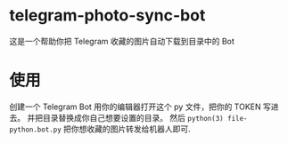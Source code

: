 # telegram-photo-sync-bot
这是一个帮助你把 Telegram 收藏的图片自动下载到目录中的 Bot
# 使用
创建一个 Telegram Bot
用你的编辑器打开这个 py 文件，把你的 TOKEN 写进去。
并把目录替换成你自己想要设置的目录。
然后 `python(3) file-python.bot.py`
把你想收藏的图片转发给机器人即可.
